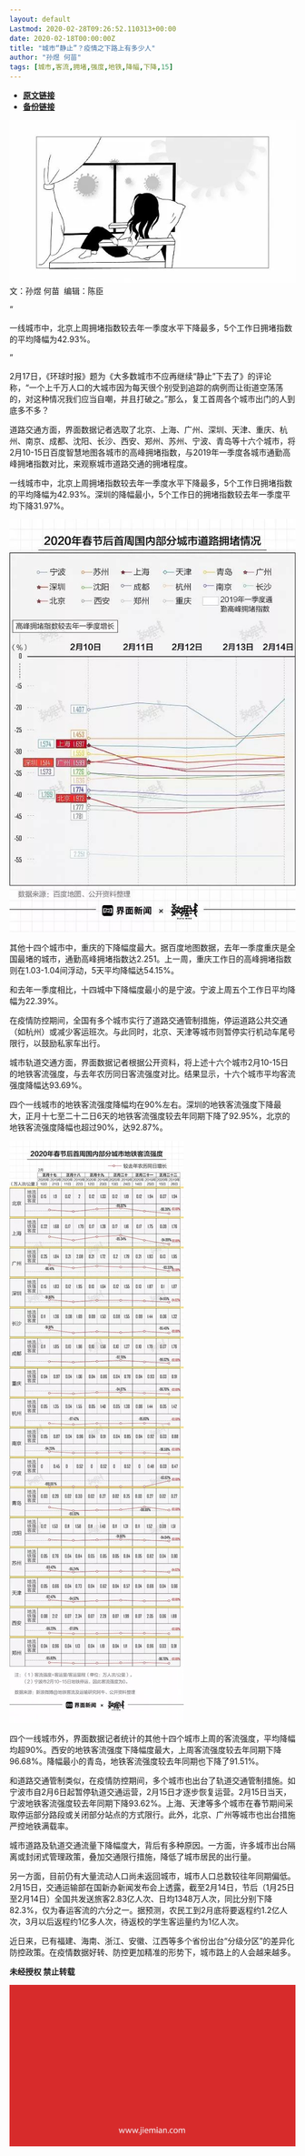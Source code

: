 ```yaml
---
layout: default
Lastmod: 2020-02-28T09:26:52.110313+00:00
date: 2020-02-18T00:00:00Z
title: "城市“静止”？疫情之下路上有多少人"
author: "孙煜 何苗"
tags: [城市,客流,拥堵,强度,地铁,降幅,下降,15]
---
```


* [**原文链接**](http://mp.weixin.qq.com/s?__biz=MjM5NTE0ODc2Nw==&mid=2650463685&idx=1&sn=a63daf67af5d1d56bf284253219fc286&chksm=bef29b7589851263c407a3aa4fb7705e651c619a8e0d8a53b6a26873d21e98a4e09ac59416a3#rd)
* [**备份链接**](http://archive.today/FPaLj)


![](/images/post/33caf34c189ce8485077d9c430e1bb13.jpg)文：孙煜 何苗  编辑：陈臣

“

  

一线城市中，北京上周拥堵指数较去年一季度水平下降最多，5个工作日拥堵指数的平均降幅为42.93%。

  

”

2月17日，《环球时报》题为《大多数城市不应再继续“静止”下去了》的评论称，“一个上千万人口的大城市因为每天很个别受到追踪的病例而让街道空荡荡的，对这种情况我们应当自嘲，并且打破之。”那么，复工首周各个城市出门的人到底多不多？  

道路交通方面，界面数据记者选取了北京、上海、广州、深圳、天津、重庆、杭州、南京、成都、沈阳、长沙、西安、郑州、苏州、宁波、青岛等十六个城市，将2月10-15日百度智慧地图各城市的高峰拥堵指数，与2019年一季度各城市通勤高峰拥堵指数对比，来观察城市道路交通的拥堵程度。

一线城市中，北京上周拥堵指数较去年一季度水平下降最多，5个工作日拥堵指数的平均降幅为42.93%。深圳的降幅最小，5个工作日的拥堵指数较去年一季度平均下降31.97%。

![](/images/post/3c9eb4a6452b32b484e0b95e29dbbd8d.jpg)

其他十四个城市中，重庆的下降幅度最大。据百度地图数据，去年一季度重庆是全国最堵的城市，通勤高峰拥堵指数达2.251。上一周，重庆工作日的高峰拥堵指数则在1.03-1.04间浮动，5天平均降幅达54.15%。

和去年一季度相比，十四城中下降幅度最小的是宁波。宁波上周五个工作日平均降幅为22.39%。

在疫情防控期间，全国有多个城市实行了道路交通管制措施，停运道路公共交通（如杭州）或减少客运班次。与此同时，北京、天津等城市则暂停实行机动车尾号限行，以鼓励私家车出行。

城市轨道交通方面，界面数据记者根据公开资料，将上述十六个城市2月10-15日的地铁客流强度，与去年农历同日客流强度对比。结果显示，十六个城市平均客流强度降幅达93.69%。

四个一线城市的地铁客流强度降幅均在90%左右。深圳的地铁客流强度下降最大，正月十七至二十二日6天的地铁客流强度较去年同期下降了92.95%，北京的地铁客流强度降幅也超过90%，达92.87%。

![](/images/post/932338913854bb3073370234e45ac59c.jpg)

四个一线城市外，界面数据记者统计的其他十四个城市上周的客流强度，平均降幅均超90%。西安的地铁客流强度下降幅度最大，上周客流强度较去年同期下降96.68%。降幅最小的青岛，地铁客流强度较去年同期也下降了91.51%。

和道路交通管制类似，在疫情防控期间，多个城市也出台了轨道交通管制措施。如宁波市自2月6日起暂停轨道交通运营，2月15日才逐步恢复运营。2月15日当天，宁波地铁客流强度较去年同期下降93.62%。上海、天津等多个城市在春节期间采取停运部分路段或关闭部分站点的方式限行。此外，北京、广州等城市也出台措施严控地铁满载率。

城市道路及轨道交通流量下降幅度大，背后有多种原因。一方面，许多城市出台隔离或封闭式管理政策，叠加交通限行措施，降低了城市居民的出行量。

另一方面，目前仍有大量流动人口尚未返回城市，城市人口总数较往年同期偏低。2月15日，交通运输部在国新办新闻发布会上透露，截至2月14日，节后（1月25日至2月14日）全国共发送旅客2.83亿人次、日均1348万人次，同比分别下降82.3%，仅为春运客流的六分之一。据预测，农民工到2月底将要返程约1.2亿人次，3月以后返程约1亿多人次，待返校的学生客运量约为1亿人次。

近日来，已有福建、海南、浙江、安徽、江西等多个省份出台“分级分区”的差异化防控政策。在疫情数据好转、防控更加精准的形势下，城市路上的人会越来越多。

  

**未经授权 禁止转载**

  

  

![](/images/post/3ef9527fd7edfb43b0c70486c7a956af.jpg)

